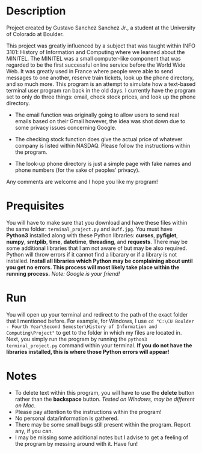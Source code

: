 # Description

Project created by Gustavo Sanchez Sanchez Jr., a student at the University of Colorado at Boulder.

This project was greatly influenced by a subject that was taught within INFO 3101: History of Information and Computing where we learned about the MINITEL. The MINITEL was a small computer-like component that was regarded to be the first successful online service before the World Wide Web. It was greatly used in France where people were able to send messages to one another, reserve train tickets, look up the phone directory, and so much more. This program is an attempt to simulate how a text-based terminal user program ran back in the old days. I currently have the program set to only do three things: email, check stock prices, and look up the phone directory.

* The email function was originally going to allow users to send real emails based on their Gmail however, the idea was shot down due to some privacy issues concerning Google.

* The checking stock function does give the actual price of whatever company is listed within NASDAQ. Please follow the instructions within the program.

* The look-up phone directory is just a simple page with fake names and phone numbers (for the sake of peoples' privacy).

Any comments are welcome and I hope you like my program!

# Prequisites
You will have to make sure that you download and have these files within the same folder: `terminal_project.py` and `Buff.jpg`.
You must have **Python3** installed along with these Python libraries: **curses**, **pyfiglet**, **numpy**, **smtplib**, **time**, **datetime**, **threading**, and **requests**. There may be some additional libraries that I am not aware of but may be also required. Python will throw errors if it cannot find a libarary or if a library is not installed. **Install all libraries which Python may be complaining about until you get no errors. This process will most likely take place within the running process.**
*Note: Google is your friend!*

# Run
You will open up your terminal and redirect to the path of the exact folder that I mentioned before. For example, for Windows, I use `cd "C:\CU Boulder - Fourth Year\Second Semester\History of Information and Computing\Project"` to get to the folder in which my files are located in.
Next, you simply run the program by running the `python3 terminal_project.py` command within your terminal. **If you do not have the libraries installed, this is where those Python errors will appear!**

# Notes
* To delete text within this program, you will have to use the **delete** button rather than the **backspace** button. *Tested on Windows, may be different on Mac*.
* Please pay attention to the instructions within the program!
* No personal data/information is gathered.
* There may be some small bugs still present within the program. Report any, if you can.
* I may be missing some additional notes but I advise to get a feeling of the program by messing around with it. Have fun!
